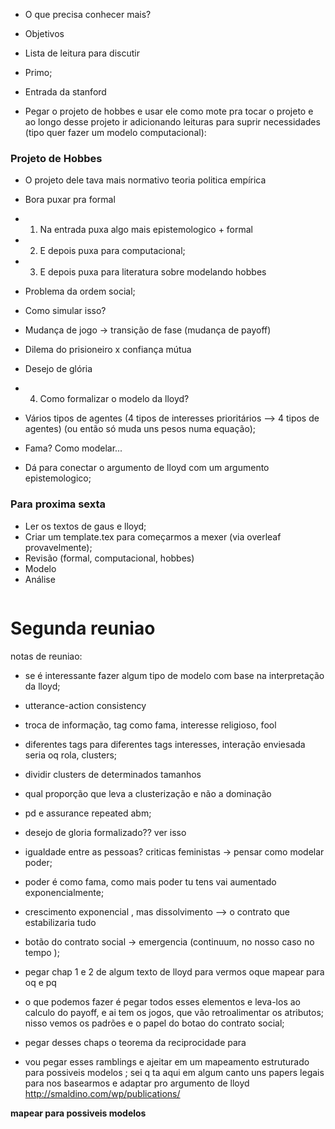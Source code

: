 - O que precisa conhecer mais?
- Objetivos

- Lista de leitura para discutir
 - Primo;
 - Entrada da stanford
 
- Pegar o projeto de hobbes e usar ele como mote pra tocar o projeto e ao longo desse projeto ir adicionando leituras para suprir necessidades (tipo quer fazer um modelo computacional):

### Projeto de Hobbes

 - O projeto dele tava mais normativo teoria politica empírica
 
 - Bora puxar pra formal
 - 1) Na entrada puxa algo mais epistemologico + formal
 - 2) E depois puxa para computacional; 
 - 3) E depois puxa para literatura sobre modelando hobbes
 - Problema da ordem social; 
 - Como simular isso? 
 - Mudança de jogo $\rightarrow$ transição de fase (mudança de payoff)
 - Dilema do prisioneiro x confiança mútua
 - Desejo de glória
 - 4) Como formalizar o modelo da lloyd? 
 - Vários tipos de agentes (4 tipos de interesses prioritários --> 4 tipos de agentes) (ou então só muda uns pesos numa equação);
 - Fama? Como modelar...
 - Dá para conectar o argumento de lloyd com um argumento epistemologico;  
 


### Para proxima sexta

- Ler os textos de gaus e lloyd;
- Criar um template.tex para começarmos a mexer (via overleaf provavelmente);
 - Revisão (formal, computacional, hobbes)
 - Modelo
 - Análise



```python

```

# Segunda reuniao

notas de reuniao: 
- se é interessante fazer algum tipo de modelo com base na interpretação da lloyd;
- utterance-action consistency
- troca de informação, tag como fama, interesse religioso, fool 
- diferentes tags para diferentes tags interesses, interação enviesada seria oq rola, clusters;
- dividir clusters de determinados tamanhos 
- qual proporção que leva a clusterização e não a dominação 
- pd e assurance repeated abm;
- desejo de gloria formalizado?? ver isso 
- igualdade entre as pessoas? criticas feministas -> pensar como modelar poder;
- poder é como fama, como mais poder tu tens vai aumentado exponencialmente;


- crescimento exponencial , mas dissolvimento --> o contrato que estabilizaria tudo 
- botão do contrato social -> emergencia (continuum, no nosso caso no tempo );
- pegar chap 1 e 2 de algum texto de lloyd para vermos oque mapear para oq e pq
- o que podemos fazer é pegar todos esses elementos e leva-los ao calculo do payoff, e ai tem os jogos, que vão retroalimentar os atributos; nisso vemos os padrões e o papel do botao do contrato social; 
- pegar desses chaps o teorema da reciprocidade para 


- vou pegar esses ramblings e ajeitar em um mapeamento estruturado para possiveis modelos ;
sei q ta aqui em algum canto uns papers legais para nos basearmos e adaptar pro argumento de lloyd http://smaldino.com/wp/publications/

__mapear para possiveis modelos__


